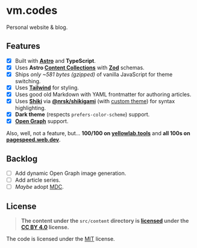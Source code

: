 # vm.codes

Personal website &amp; blog.

## Features

- [x] Built with **[Astro]** and **TypeScript**.
- [x] Uses **Astro [Content Collections][collections]** with **[Zod]** schemas.
- [x] Ships _only ~581 bytes (gzipped)_ of vanilla JavaScript for theme switching.
- [x] Uses **[Tailwind]** for styling.
- [x] Uses good old Markdown with YAML frontmatter for authoring articles.
- [x] Uses **[Shiki]** via **[@nrsk/shikigami]** (with [custom theme][custom-theme]) for syntax highlighting.
- [x] **Dark theme** (respects `prefers-color-scheme`) support.
- [x] **[Open Graph][open-graph]** support.

Also, well, not a feature, but... **100/100 on [yellowlab.tools]** and **all 100s on [pagespeed.web.dev]**.

## Backlog

- [ ] Add dynamic Open Graph image generation.
- [ ] Add article series.
- [ ] _Maybe_ adopt [MDC].

## License

> **The content under the `src/content` directory is [licensed](LICENSE-CONTENT) under the [CC BY 4.0][cc-by-license] license.**

The code is licensed under the [MIT](LICENSE) license.

[astro]: https://astro.build
[tailwind]: https://tailwindcss.com
[shiki]: https://github.com/shikijs/shiki
[custom-theme]: src/syntax/nord.json
[open-graph]: https://ogp.me
[@nrsk/shikigami]: https://github.com/norskeld/shikigami
[mdc]: https://content.nuxtjs.org/guide/writing/mdc
[cc-by-license]: https://choosealicense.com/licenses/cc-by-4.0/
[yellowlab.tools]: https://yellowlab.tools/result/gj0qj4eaxw
[pagespeed.web.dev]: https://pagespeed.web.dev/report?url=https%3A%2F%2Fvm.codes%2F
[collections]: https://docs.astro.build/en/guides/content-collections/
[zod]: https://zod.dev
